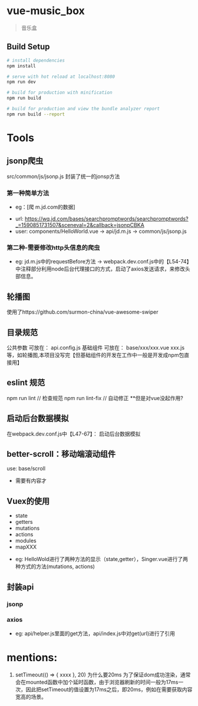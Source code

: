 # vue-music_box

> 音乐盒

## Build Setup

``` bash
# install dependencies
npm install

# serve with hot reload at localhost:8080
npm run dev

# build for production with minification
npm run build

# build for production and view the bundle analyzer report
npm run build --report
```

# Tools
## jsonp爬虫
src/common/js/jsonp.js 封装了统一的jonsp方法
### 第一种简单方法
+ eg：[爬 m.jd.com的数据] 
- url: https://wq.jd.com/bases/searchpromptwords/searchpromptwords?_=1590851731507&sceneval=2&callback=jsonpCBKA
- user: components/HelloWorld.vue -> api/jd.m.js -> common/js/jsonp.js
### 第二种-需要修改http头信息的爬虫
+ eg: jd.m.js中的requestBefore方法 -> webpack.dev.conf.js中的【L54-74】中注释部分利用node后台代理接口的方式，启动了axios发送请求，来修改头部信息。


## 轮播图
使用了https://github.com/surmon-china/vue-awesome-swiper


## 目录规范
公共参数 可放在： api.config.js
基础组件 可放在： base/xxx/xxx.vue xxx.js等，如轮播图,本项目没写完【但基础组件的开发在工作中一般是开发成npm包直接用】


## eslint 规范
npm run lint // 检查规范
npm run lint-fix // 自动修正   **但是对vue没起作用?


## 启动后台数据模拟
在webpack.dev.conf.js中【L47-67】： 启动后台数据模拟
                       

## better-scroll：移动端滚动组件
use: base/scroll
- 需要有内容才

## Vuex的使用
- state
- getters
- mutations
- actions
- modules
- mapXXX
+ eg: HelloWold进行了两种方法的显示（state,getter），Singer.vue进行了两种方式的方法(mutations, actions)

## 封装api
### jsonp
### axios
+ eg: api/helper.js里面的get方法，api/index.js中对get(url)进行了引用

# mentions:
1.  setTimeout(() => { xxxx  }, 20)  为什么要20ms
    为了保证dom成功渲染，通常会在mounted函数中加个延时函数，由于浏览器刷新的时间一般为17ms一次，因此把setTimeout的值设置为17ms之后，即20ms，例如在需要获取内容宽高的场景。
